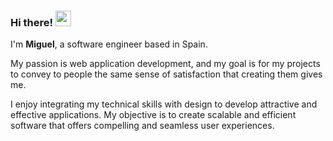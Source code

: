 ### Hi there! <img src="https://emojis.slackmojis.com/emojis/images/1536351075/4594/blob-wave.gif" width="25"/>

I'm **Miguel**, a software engineer based in Spain.

My passion is web application development, and my goal is for my projects to convey to people the same sense of satisfaction that creating them gives me.

I enjoy integrating my technical skills with design to develop attractive and effective applications. My objective is to create scalable and efficient software that offers compelling and seamless user experiences.
